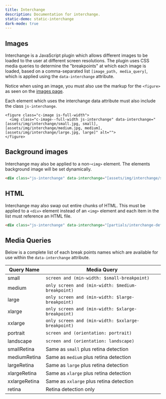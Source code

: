 ```yaml
---
title: Interchange
description: Documentation for interchange.
static-demo: static-interchange
dark-mode: true
---
```


## Images

Interchange is a JavaScript plugin which allows different images to be loaded to the user at different screen resolutions. The plugin uses CSS media queries to determine the "breakpoints" at which each image is loaded, based on a comma-separated list `[image_path, media_query]`, which is applied using the `data-interchange` attribute.

Notice when using an image, you must also use the markup for the `<figure>` as seen on the [images page](images.html).

Each element which uses the interchange data attribute must also include the class `js-interchange`.

```html_example
<figure class="c-image is-full-width">
  <img class="c-image--full-width js-interchange" data-interchange="[assets/img/interchange/small.jpg, small], [assets/img/interchange/medium.jpg, medium], [assets/img/interchange/large.jpg, large]" alt="">
</figure>
```

## Background images

Interchange may also be applied to a non-`<img>` element. The elements background image will be set dynamically.

```html
<div class="js-interchange" data-interchange="[assets/img/interchange/small.jpg, small], [assets/img/interchange/medium.jpg, medium], [assets/img/interchange/large.jpg, large]"></div>
```

<div class="docs-example-interchange-background js-interchange" data-interchange="[assets/img/interchange/small.jpg, small], [assets/img/interchange/medium.jpg, medium], [assets/img/interchange/large.jpg, large]"></div>

## HTML

Interchange may also swap out entire chunks of HTML. This must be applied to a `<div>` element instead of an `<img>` element and each item in the list must reference an HTML file.

```html
<div class="js-interchange" data-interchange="[partials/interchange-default.html, small], [partials/interchange-medium.html, medium], [partials/interchange-large.html, large]"></div>
```
<div class="js-interchange" id="docs-example-interchange" data-interchange="[partials/interchange-default.html, small], [partials/interchange-medium.html, medium], [partials/interchange-large.html, large]"></div>

## Media Queries

Below is a complete list of each break points names which are available for use within the `data-interchange` attribute.

Query Name | Media Query
-----------|------------
small      | `screen and (min-width: $small-breakpoint)`
medium     | `only screen and (min-width: $medium-breakpoint)`
large      | `only screen and (min-width: $large-breakpoint)`
xlarge     | `only screen and (min-width: $xlarge-breakpoint)`
xxlarge    | `only screen and (min-width: $xxlarge-breakpoint)`
portrait   | `screen and (orientation: portrait)`
landscape  | `screen and (orientation: landscape)`
smallRetina| Same as `small` plus retina detection
mediumRetina | Same as `medium` plus retina detection
largeRetina| Same as `large` plus retina detection
xlargeRetina | Same as `xlarge` plus retina detection
xxlargeRetina | Same as `xxlarge` plus retina detection
retina     | Retina detection only
